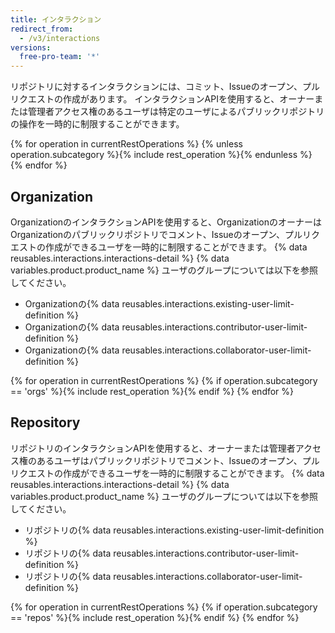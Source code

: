 ```yaml
---
title: インタラクション
redirect_from:
  - /v3/interactions
versions:
  free-pro-team: '*'
---
```


リポジトリに対するインタラクションには、コミット、Issueのオープン、プルリクエストの作成があります。 インタラクションAPIを使用すると、オーナーまたは管理者アクセス権のあるユーザは特定のユーザによるパブリックリポジトリの操作を一時的に制限することができます。

{% for operation in currentRestOperations %}
  {% unless operation.subcategory %}{% include rest_operation %}{% endunless %}
{% endfor %}

## Organization

OrganizationのインタラクションAPIを使用すると、OrganizationのオーナーはOrganizationのパブリックリポジトリでコメント、Issueのオープン、プルリクエストの作成ができるユーザを一時的に制限することができます。 {% data reusables.interactions.interactions-detail %} {% data variables.product.product_name %} ユーザのグループについては以下を参照してください。

* Organizationの{% data reusables.interactions.existing-user-limit-definition %}
* Organizationの{% data reusables.interactions.contributor-user-limit-definition %}
* Organizationの{% data reusables.interactions.collaborator-user-limit-definition %}

{% for operation in currentRestOperations %}
  {% if operation.subcategory == 'orgs' %}{% include rest_operation %}{% endif %}
{% endfor %}

## Repository

リポジトリのインタラクションAPIを使用すると、オーナーまたは管理者アクセス権のあるユーザはパブリックリポジトリでコメント、Issueのオープン、プルリクエストの作成ができるユーザを一時的に制限することができます。 {% data reusables.interactions.interactions-detail %} {% data variables.product.product_name %} ユーザのグループについては以下を参照してください。

* リポジトリの{% data reusables.interactions.existing-user-limit-definition %}
* リポジトリの{% data reusables.interactions.contributor-user-limit-definition %}
* リポジトリの{% data reusables.interactions.collaborator-user-limit-definition %}

{% for operation in currentRestOperations %}
  {% if operation.subcategory == 'repos' %}{% include rest_operation %}{% endif %}
{% endfor %}
